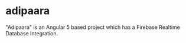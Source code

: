 # adipaara
"Adipaara" is an Angular 5 based project which has a Firebase Realtime Database Integration.
